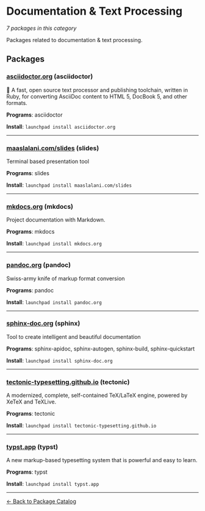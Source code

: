 # Documentation & Text Processing

*7 packages in this category*

Packages related to documentation & text processing.

## Packages

### [asciidoctor.org](../packages/asciidoctor.org/index.md) (asciidoctor)

:gem: A fast, open source text processor and publishing toolchain, written in Ruby, for converting AsciiDoc content to HTML 5, DocBook 5, and other formats.

**Programs**: asciidoctor

**Install**: `launchpad install asciidoctor.org`

---

### [maaslalani.com/slides](../packages/maaslalani.com/slides/index.md) (slides)

Terminal based presentation tool

**Programs**: slides

**Install**: `launchpad install maaslalani.com/slides`

---

### [mkdocs.org](../packages/mkdocs.org/index.md) (mkdocs)

Project documentation with Markdown.

**Programs**: mkdocs

**Install**: `launchpad install mkdocs.org`

---

### [pandoc.org](../packages/pandoc.org/index.md) (pandoc)

Swiss-army knife of markup format conversion

**Programs**: pandoc

**Install**: `launchpad install pandoc.org`

---

### [sphinx-doc.org](../packages/sphinx-doc.org/index.md) (sphinx)

Tool to create intelligent and beautiful documentation

**Programs**: sphinx-apidoc, sphinx-autogen, sphinx-build, sphinx-quickstart

**Install**: `launchpad install sphinx-doc.org`

---

### [tectonic-typesetting.github.io](../packages/tectonic-typesetting.github.io/index.md) (tectonic)

A modernized, complete, self-contained TeX/LaTeX engine, powered by XeTeX and TeXLive.

**Programs**: tectonic

**Install**: `launchpad install tectonic-typesetting.github.io`

---

### [typst.app](../packages/typst.app/index.md) (typst)

A new markup-based typesetting system that is powerful and easy to learn.

**Programs**: typst

**Install**: `launchpad install typst.app`

---

[← Back to Package Catalog](../package-catalog.md)
